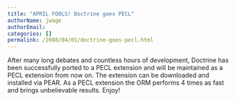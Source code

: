 ```yaml
---
title: "APRIL FOOLS! Doctrine goes PECL"
authorName: jwage
authorEmail:
categories: []
permalink: /2008/04/01/doctrine-goes-pecl.html
---
```

After many long debates and countless hours of development, Doctrine has
been successfully ported to a PECL extension and will be maintained as a
PECL extension from now on. The extension can be downloaded and
installed via PEAR. As a PECL extension the ORM performs 4 times as fast
and brings unbelievable results. Enjoy!
